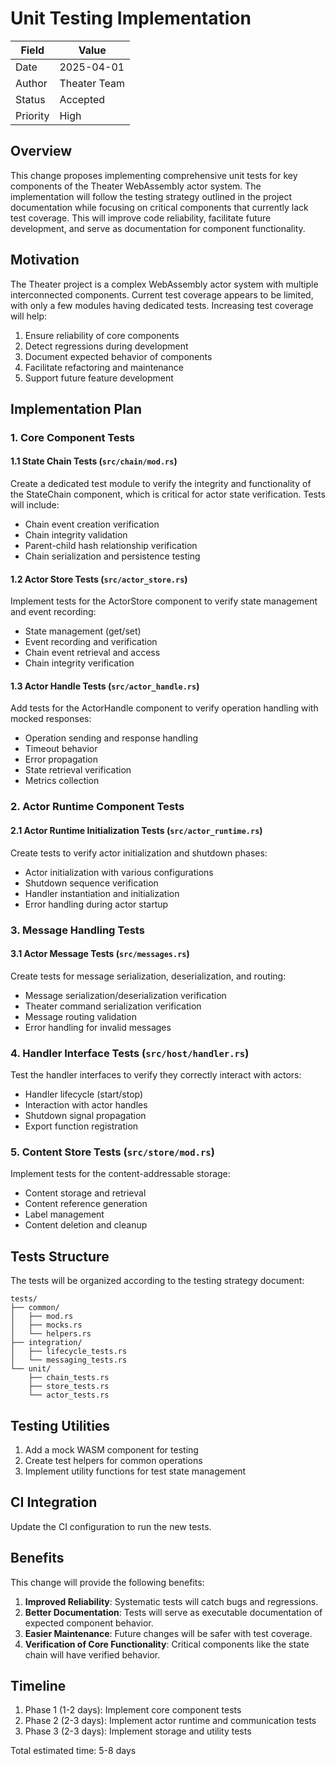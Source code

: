 # Unit Testing Implementation

| Field     | Value                                             |
|-----------|---------------------------------------------------|
| Date      | 2025-04-01                                        |
| Author    | Theater Team                                      |
| Status    | Accepted                                          |
| Priority  | High                                              |

## Overview

This change proposes implementing comprehensive unit tests for key components of the Theater WebAssembly actor system. The implementation will follow the testing strategy outlined in the project documentation while focusing on critical components that currently lack test coverage. This will improve code reliability, facilitate future development, and serve as documentation for component functionality.

## Motivation

The Theater project is a complex WebAssembly actor system with multiple interconnected components. Current test coverage appears to be limited, with only a few modules having dedicated tests. Increasing test coverage will help:

1. Ensure reliability of core components
2. Detect regressions during development
3. Document expected behavior of components
4. Facilitate refactoring and maintenance
5. Support future feature development

## Implementation Plan

### 1. Core Component Tests

#### 1.1 State Chain Tests (`src/chain/mod.rs`)

Create a dedicated test module to verify the integrity and functionality of the StateChain component, which is critical for actor state verification. Tests will include:

- Chain event creation verification
- Chain integrity validation
- Parent-child hash relationship verification
- Chain serialization and persistence testing

#### 1.2 Actor Store Tests (`src/actor_store.rs`)

Implement tests for the ActorStore component to verify state management and event recording:

- State management (get/set)
- Event recording and verification
- Chain event retrieval and access
- Chain integrity verification

#### 1.3 Actor Handle Tests (`src/actor_handle.rs`)

Add tests for the ActorHandle component to verify operation handling with mocked responses:

- Operation sending and response handling
- Timeout behavior
- Error propagation
- State retrieval verification
- Metrics collection

### 2. Actor Runtime Component Tests

#### 2.1 Actor Runtime Initialization Tests (`src/actor_runtime.rs`)

Create tests to verify actor initialization and shutdown phases:

- Actor initialization with various configurations
- Shutdown sequence verification
- Handler instantiation and initialization
- Error handling during actor startup

### 3. Message Handling Tests

#### 3.1 Actor Message Tests (`src/messages.rs`)

Create tests for message serialization, deserialization, and routing:

- Message serialization/deserialization verification
- Theater command serialization verification
- Message routing validation
- Error handling for invalid messages

### 4. Handler Interface Tests (`src/host/handler.rs`)

Test the handler interfaces to verify they correctly interact with actors:

- Handler lifecycle (start/stop)
- Interaction with actor handles
- Shutdown signal propagation
- Export function registration

### 5. Content Store Tests (`src/store/mod.rs`)

Implement tests for the content-addressable storage:

- Content storage and retrieval
- Content reference generation
- Label management
- Content deletion and cleanup

## Tests Structure

The tests will be organized according to the testing strategy document:

```
tests/
├── common/                    
│   ├── mod.rs                
│   ├── mocks.rs              
│   └── helpers.rs            
├── integration/              
│   ├── lifecycle_tests.rs    
│   └── messaging_tests.rs    
└── unit/                     
    ├── chain_tests.rs        
    ├── store_tests.rs        
    └── actor_tests.rs        
```

## Testing Utilities

1. Add a mock WASM component for testing
2. Create test helpers for common operations
3. Implement utility functions for test state management

## CI Integration

Update the CI configuration to run the new tests.

## Benefits

This change will provide the following benefits:

1. **Improved Reliability**: Systematic tests will catch bugs and regressions.
2. **Better Documentation**: Tests will serve as executable documentation of expected component behavior.
3. **Easier Maintenance**: Future changes will be safer with test coverage.
4. **Verification of Core Functionality**: Critical components like the state chain will have verified behavior.

## Timeline

1. Phase 1 (1-2 days): Implement core component tests
2. Phase 2 (2-3 days): Implement actor runtime and communication tests
3. Phase 3 (2-3 days): Implement storage and utility tests

Total estimated time: 5-8 days
